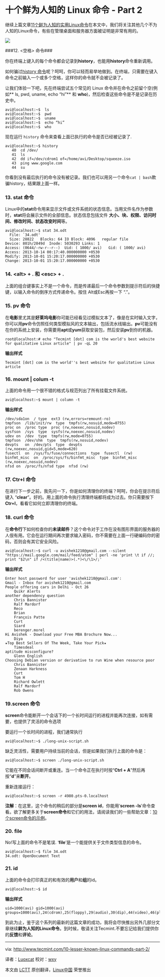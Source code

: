 十个鲜为人知的 Linux 命令 - Part 2
================================================================================

继续上篇文章[11个鲜为人知的实用Linux命令][1]在本文中，我们将关注其他几个不为人知的Linux命令，有些在管理桌面和服务器方面被证明是非常有用的。

![](http://www.tecmint.com/wp-content/uploads/2013/10/10-Lesser-Known-Commands.png)

###12. \<空格\> 命令###

你在终端上键入的每个命令都会记录到**history**，也能用**history**命令重新调用。

如何骗过[history 命令][2]呢？呵呵，你可以轻而易举地做到。在终端，只需要在键入命令之前输入一个或多个空格，这样你的命令就不会被记录了。

让我们体验一下吧，先在终端尝试五个常见的 Linux 命令并在命令之前留个空(例如** ls, pwd, uname, echo  “hi”** 和 **who**)，然后检查这些命令是不是记录在历史中。

    avi@localhost:~$  ls
    avi@localhost:~$  pwd
    avi@localhost:~$  uname
    avi@localhost:~$  echo “hi”
    avi@localhost:~$  who

现在运行 `history`  命令来查看上面已执行的命令是否已经被记录了.

    avi@localhost:~$ history
       40  cd /dev/ 
       41  ls 
       42  dd if=/dev/cdrom1 of=/home/avi/Desktop/squeeze.iso 
       43  ping www.google.com 
       44  su

你看到没有最后执行的命令没有被记录。我们也可以用另一个命令`cat | bash`欺骗history，结果跟上面一样。

### 13. stat 命令 ###

Linux中的**stat**命令用来显示文件或文件系统的状态信息。当用文件名作为参数时，**stat**将会展示文件的全部信息。状态信息包括文件 **大小、块、权限、访问时间、修改时间、状态改变时间**等。

    avi@localhost:~$ stat 34.odt 
      File: `34.odt'
      Size: 28822 	Blocks: 64 IO Block: 4096   regular file 
    Device: 801h/2049d	Inode: 5030293 Links: 1 
    Access: (0644/-rw-r--r--)  Uid: ( 1000/ avi)   Gid: ( 1000/ avi) 
    Access: 2013-10-14 00:17:40.000000000 +0530 
    Modify: 2013-10-01 15:20:17.000000000 +0530 
    Change: 2013-10-01 15:20:17.000000000 +0530

### 14. \<alt\> + . 和 \<esc\> + . ###

上面的组合键事实上不是一个命令，而是传递最后一个命令参数到提示符后的快捷键，以输入命令的倒序方式传递命令。按住 Alt或Esc再按一下 “.”。

### 15. pv 命令 ###

在**电影**里尤其是**好莱坞电影**你可能已经看见过模拟文本了，像是在实时输入文字，你可以用**pv**命令仿照任何类型模拟风的文本输出，包括流水线输出。**pv**可能没有在你的系统上安装，你需要用**apt**或**yum**获取安装包，然后安装**pv**到你的机器。

    root@localhost:# echo "Tecmint [dot] com is the world's best website for qualitative Linux article" | pv -qL 20

**输出样式**

    Tecmint [dot] com is the world''s best website for qualitative Linux article

### 16. mount | colum -t ###

上面的命令用一个很不错的格式与规范列出了所有挂载文件系统。

    avi@localhost:~$ mount | column -t

**输出样式**

    /dev/sda1on  / type  ext3 (rw,errors=remount-ro) 
    tmpfson  /lib/init/rw  type  tmpfs(rw,nosuid,mode=0755) 
    proc on  /proc type  proc (rw,noexec,nosuid,nodev) 
    sysfson  /sys  type  sysfs(rw,noexec,nosuid,nodev) 
    udev on  /dev  type  tmpfs(rw,mode=0755) 
    tmpfson  /dev/shm  type  tmpfs(rw,nosuid,nodev) 
    devpts   on  /dev/pts  type  devpts   (rw,noexec,nosuid,gid=5,mode=620) 
    fusectl  on  /sys/fs/fuse/connections  type  fusectl  (rw) 
    binfmt_misc  on  /proc/sys/fs/binfmt_misc  type  binfmt_misc  (rw,noexec,nosuid,nodev) 
    nfsd on  /proc/fs/nfsd type  nfsd (rw)

### 17. Ctr+l 命令 ###

在进行下一步之前，我先问一下，你是如何清理你的终端？呵呵，你会在提示符后键入 “**clear**”。好的。用上面的命令执行清理终端都将成为过去。你只需要按下**Ctr+l**，看看它如何立即清理你的终端。

### 18. curl 命令 ###

在**命令行**下如何检查你的**未读邮件**？这个命令对于工作在没有图形界面的服务器的人佷有用。它会在运行期间再次要求输入密码，你不需要在上面一行硬编码你的密码，否则会有其它安全风险。

    avi@localhost:~$ curl -u avishek1210@gmail.com --silent "https://mail.google.com/mail/feed/atom" | perl -ne 'print \t if //; print "$2\n" if /<(title|name)>(.*)<\/\1>/;'

**输出样式**

    Enter host password for user 'avishek1210@gmail.com': 
    Gmail - Inbox for avishek1210@gmail.com 
    People offering cars in Delhi - Oct 26 
    	Quikr Alerts 
    another dependency question 
    	Chris Bannister 
    	Ralf Mardorf 
    	Reco 
    	Brian 
    	François Patte 
    	Curt 
    	Siard 
    	berenger.morel 
    Hi Avishek - Download your Free MBA Brochure Now... 
    	Diya 
    ★Top Best Sellers Of The Week, Take Your Pick★ 
    	Timesdeal 
    aptitude misconfigure? 
    	Glenn English 
    Choosing Debian version or derivative to run Wine when resource poor 
    	Chris Bannister 
    	Zenaan Harkness 
    	Curt 
    	Tom H 
    	Richard Owlett 
    	Ralf Mardorf 
    	Rob Owens

### 19.screen 命令 ###

**screen**命令能断开一个会话下的一个长时间运行的进程并能再次连接，如有需要，也提供了灵活的命令选项

要运行一个长时间的进程，我们通常执行

    avi@localhost:~$ ./long-unix-script.sh

缺乏灵活性，需要用户持续当前的会话，但是如果我们执行上面的命令是：

    avi@localhost:~$ screen ./long-unix-script.sh

它能在不同会话间断开或重连。当一个命令正在执行时按“**Ctrl + A**”然后再按“**d**”来**断开**。

重新连接运行：

    avi@localhost:~$ screen -r 4980.pts-0.localhost

**注解**：在这里，这个命令的稍后的部分是**screen id**，你能用‘**screen -ls**’命令查看。欲了解更多关于**screen命令**和它们的用法，请阅读我们的一些帮助文章：[10 个screen命令的示例][4]。

### 20. file ###

No!写上面的命令不是笔误. ‘**file**’是一个能提供关于文件类型信息的命令。

    avi@localhost:~$ file 34.odt
    34.odt: OpenDocument Text

### 21. id ###

上面的命令会打印真正的和有效的**用户**和**组**的id。

    avi@localhost:~$ id

**输出样式**

    uid=1000(avi) gid=1000(avi) 
    groups=1000(avi),24(cdrom),25(floppy),29(audio),30(dip),44(video),46(plugdev),109(netdev),111(bluetooth),117(scanner)

到此为止，鉴于这个系列的最新的这篇文章的成功，我将会尽快推出另外几部分文章继续**鲜为人知的Linux命令**。到时候，敬请关注Tecmint.不要忘记给我们提供你的**反馈**和**评论**。

--------------------------------------------------------------------------------

via: http://www.tecmint.com/10-lesser-known-linux-commands-part-2/

译者：[Luoxcat](https://github.com/Luoxcat) 校对：[wxy](https://github.com/wxy)

本文由 [LCTT](https://github.com/LCTT/TranslateProject) 原创翻译，[Linux中国](http://linux.cn/) 荣誉推出

[1]:http://linux.cn/article-2258-1.html
[2]:http://www.searchsv.com.cn/showcontent_77595.htm
[3]:http://www.tecmint.com/history-command-examples/
[4]:http://www.tecmint.com/screen-command-examples-to-manage-linux-terminals/
[5]:http://www.oschina.net/translate/11-lesser-known-useful-linux-commands
